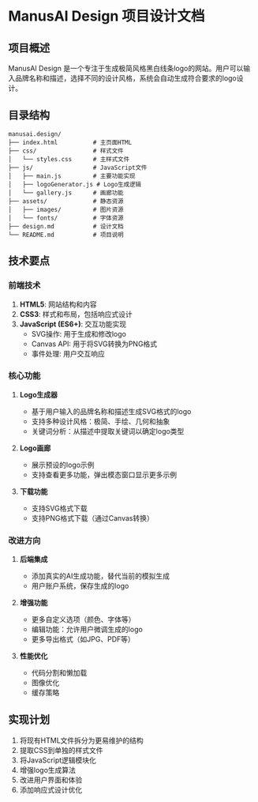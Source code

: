# ManusAI Design 项目设计文档

## 项目概述
ManusAI Design 是一个专注于生成极简风格黑白线条logo的网站。用户可以输入品牌名称和描述，选择不同的设计风格，系统会自动生成符合要求的logo设计。

## 目录结构
```
manusai.design/
├── index.html          # 主页面HTML
├── css/                # 样式文件
│   └── styles.css      # 主样式文件
├── js/                 # JavaScript文件
│   ├── main.js         # 主要功能实现
│   ├── logoGenerator.js # Logo生成逻辑
│   └── gallery.js      # 画廊功能
├── assets/             # 静态资源
│   ├── images/         # 图片资源
│   └── fonts/          # 字体资源
├── design.md           # 设计文档
└── README.md           # 项目说明
```

## 技术要点

### 前端技术
1. **HTML5**: 网站结构和内容
2. **CSS3**: 样式和布局，包括响应式设计
3. **JavaScript (ES6+)**: 交互功能实现
   - SVG操作: 用于生成和修改logo
   - Canvas API: 用于将SVG转换为PNG格式
   - 事件处理: 用户交互响应

### 核心功能
1. **Logo生成器**
   - 基于用户输入的品牌名称和描述生成SVG格式的logo
   - 支持多种设计风格：极简、手绘、几何和抽象
   - 关键词分析：从描述中提取关键词以确定logo类型

2. **Logo画廊**
   - 展示预设的logo示例
   - 支持查看更多功能，弹出模态窗口显示更多示例

3. **下载功能**
   - 支持SVG格式下载
   - 支持PNG格式下载（通过Canvas转换）

### 改进方向
1. **后端集成**
   - 添加真实的AI生成功能，替代当前的模拟生成
   - 用户账户系统，保存生成的logo

2. **增强功能**
   - 更多自定义选项（颜色、字体等）
   - 编辑功能：允许用户微调生成的logo
   - 更多导出格式（如JPG、PDF等）

3. **性能优化**
   - 代码分割和懒加载
   - 图像优化
   - 缓存策略

## 实现计划
1. 将现有HTML文件拆分为更易维护的结构
2. 提取CSS到单独的样式文件
3. 将JavaScript逻辑模块化
4. 增强logo生成算法
5. 改进用户界面和体验
6. 添加响应式设计优化 